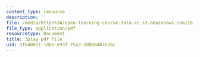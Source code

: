 ```yaml
---
content_type: resource
description: ''
file: /media/https%3A/open-learning-course-data-rc.s3.amazonaws.com/18-06sc-linear-algebra-fall-2011/3f6408511d8ee93f75a32d8b64b7e2bc_MsIvs_6vC38.pdf
file_type: application/pdf
resourcetype: Document
title: 3play pdf file
uid: 3f640851-1d8e-e93f-75a3-2d8b64b7e2bc
---
```

